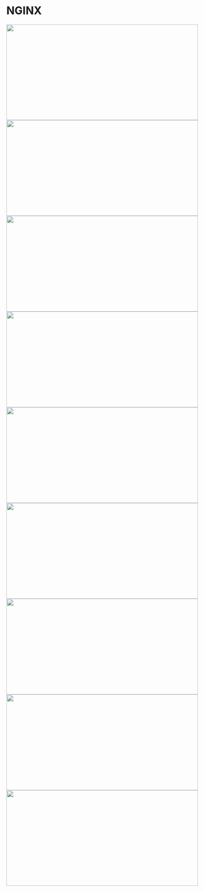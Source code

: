 # NGINX

<img src="https://user-images.githubusercontent.com/7610065/172697674-a1c52b46-259a-4540-bd66-8aab005a354d.png" width="500" height="250">

<img src="https://user-images.githubusercontent.com/7610065/172698448-b95615ba-a4c1-462e-8251-94d00df4727e.png" width="500" height="250">

<img src="https://user-images.githubusercontent.com/7610065/172700982-2ff3de68-4ae7-4fd6-b8f5-e925ca807c78.png" width="500" height="250">

<img src="https://user-images.githubusercontent.com/7610065/172702839-f707009f-7ed7-4972-9da4-34634110814b.png" width="500" height="250">

<img src="https://user-images.githubusercontent.com/7610065/172703447-08385bd8-f89b-4623-9365-df58966e3117.png" width="500" height="250">

<img src="https://user-images.githubusercontent.com/7610065/172708552-d75b0cca-d2aa-470f-96db-73762b8a721e.png" width="500" height="250">

<img src="https://user-images.githubusercontent.com/7610065/172711465-3fef2ffd-7031-427e-903e-526c97114605.png" width="500" height="250">

<img src="https://user-images.githubusercontent.com/7610065/173206008-72f81549-0222-452a-8ce8-0025d86c3d1c.png" width="500" height="250">

<img src="https://user-images.githubusercontent.com/7610065/173205947-daf53e03-5298-4069-ba85-b0b77455d6ad.png" width="500" height="250">

